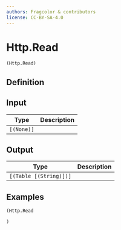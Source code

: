 ```yaml
---
authors: Fragcolor & contributors
license: CC-BY-SA-4.0
---
```



# Http.Read

```clojure
(Http.Read)
```


## Definition




## Input

| Type | Description |
|------|-------------|
| `[(None)]` |  |


## Output

| Type | Description |
|------|-------------|
| `[(Table [(String)])]` |  |


## Examples

```clojure
(Http.Read

)
```
